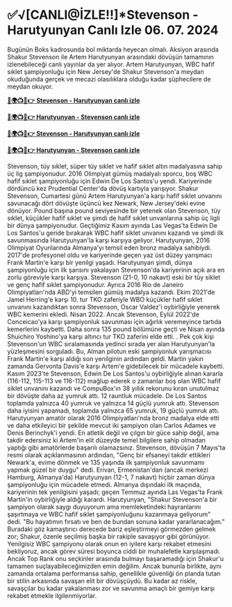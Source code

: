 #  ✅√[CANLI@İZLE!!]*Stevenson - Harutyunyan Canlı Izle 06. 07. 2024

Bugünün Boks kadrosunda bol miktarda heyecan olmalı. Aksiyon arasında Shakur Stevenson ile Artem Harutyunyan arasındaki dövüşün tamamının izlenebileceği canlı yayınlar da yer alıyor. Artem Harutyunyan, WBC hafif sıklet şampiyonluğu için New Jersey'de Shakur Stevenson'a meydan okuduğunda gerçek ve mecazi olasılıklara olduğu kadar şüphecilere de meydan okuyor.

**[🔴🌍📺📱👉 Stevenson - Harutyunyan canlı izle](https://cutt.ly/KefZmNrA)**

**[🔴🌍📺📱👉 Harutyunyan - Stevenson canlı izle](https://cutt.ly/KefZmNrA)**

**[🔴🌍📺📱👉 Stevenson - Harutyunyan canlı izle](https://cutt.ly/KefZmNrA)**

**[🔴🌍📺📱👉 Harutyunyan - Stevenson canlı izle](https://cutt.ly/KefZmNrA)**

Stevenson, tüy sıklet, süper tüy sıklet ve hafif sıklet altın madalyasına sahip üç lig şampiyonudur. 2016 Olimpiyat gümüş madalyalı sporcu, boş WBC hafif sıklet şampiyonluğu için Edwin De Los Santos'u yendi. Kariyerinde dördüncü kez Prudential Center'da dövüş kartıyla yarışıyor.
Shakur Stevenson, Cumartesi günü Artem Harutyunyan'a karşı hafif sıklet unvanını savunacağı dört dövüşte üçüncü kez Newark, New Jersey'deki evine dönüyor.
Pound başına pound seviyesinde bir yetenek olan Stevenson, tüy sıklet, küçükler hafif sıklet ve şimdi de hafif sıklet unvanlarına sahip üç ligli bir dünya şampiyonudur. Geçtiğimiz Kasım ayında Las Vegas'ta Edwin De Los Santos'u geride bırakarak WBC hafif siklet unvanını kazandı ve şimdi ilk savunmasında Harutyunyan'la karşı karşıya geliyor.
Harutyunyan, 2016 Olimpiyat Oyunlarında Almanya'yı temsil eden bronz madalya sahibiydi. 2017'de profesyonel oldu ve kariyerinde geçen yaz üst düzey yarışmacı Frank Martin'e karşı bir yenilgi yaşadı. Harutyunyan şimdi, dünya şampiyonluğu için ilk şansını yakalayan Stevenson'da kariyerinin açık ara en zorlu göreviyle karşı karşıya.
Stevenson (21-0, 10 nakavt) eski bir tüy siklet ve genç hafif sıklet şampiyonudur. Ayrıca 2016 Rio de Janeiro Olimpiyatları'nda ABD'yi temsilen gümüş madalya kazandı. Ekim 2021'de Jamel Herring'e karşı 10. tur TKO zaferiyle WBO küçükler hafif sıklet unvanını kazandıktan sonra Stevenson, Oscar Valdez'i oybirliğiyle yenerek WBC kemerini ekledi. Nisan 2022. Ancak Stevenson, Eylül 2022'de Conceicao'ya karşı şampiyonluk savunması için ağırlık veremeyince tartıda kemerlerini kaybetti. Daha sonra 135 pound bölümüne geçti ve Nisan ayında Shuichiro Yoshino'ya karşı altıncı tur TKO zaferini elde etti. .
Pek çok kişi Stevenson'un WBC sıralamasında yedinci sırada yer alan Harutyunyan'la yüzleşmesini sorguladı. Bu, Alman pilotun eski şampiyonluk yarışmacısı Frank Martin'e karşı aldığı son yenilginin ardından geldi. Martin yakın zamanda Gervonta Davis'e karşı Artem'e gidebilecek bir mücadele kaybetti.
Kasım 2023'te Stevenson, Edwin De Los Santos'u oybirliğiyle alınan kararla (116-112, 115-113 ve 116-112) mağlup ederek o zamanlar boş olan WBC hafif siklet unvanını kazandı ve CompuBox'ın 38 yıllık rekorunu kıran unutulmaz bir dövüşte daha az yumruk attı. 12 rauntluk mücadele. De Los Santos toplamda yalnızca 40 yumruk ve yalnızca 14 güçlü yumruk attı. Stevenson daha iyisini yapamadı, toplamda yalnızca 65 yumruk, 19 güçlü yumruk attı.
Harutyunyan amatör olarak 2016 Olimpiyatları'nda bronz madalya elde etti ve daha etkileyici bir şekilde mevcut iki şampiyon olan Carlos Adames ve Denis Berinchyk'i yendi. En atletik değil ve çılgın bir güce sahip değil, ama takdir edersiniz ki Artem'in elit düzeyde temel bilgilere sahip olmadan yaptığı gibi amatörlerde başarılı olamazsınız.
Stevenson, dövüşün 7 Mayıs'ta resmi olarak açıklanmasının ardından, "Genç bir efsaneyi takdir ettikleri Newark'a, evime dönmek ve 135 yaşında ilk şampiyonluk savunmamı yapmak güzel bir duygu" dedi.
Erivan, Ermenistan'dan (ancak merkezi Hamburg, Almanya'da) Harutyunyan (12-1, 7 nakavt) hiçbir zaman dünya şampiyonluğu için mücadele etmedi. Almanya dışındaki ilk maçında, kariyerinin tek yenilgisini yaşadı; geçen Temmuz ayında Las Vegas'ta Frank Martin'in oybirliğiyle aldığı karardı.
Harutyunyan, "Shakur Stevenson'a bir şampiyon olarak saygı duyuyorum ama memleketindeki hayranlarını şaşırtmaya ve WBC hafif sıklet şampiyonluğunu kazanmaya geliyorum" dedi. "Bu hayatımın fırsatı ve ben de bundan sonuna kadar yararlanacağım."
Buradaki göz kamaştırıcı derecede bariz eşleştirmeyi görmezden gelmek zor; Shakur, özenle seçilmiş başka bir rakiple savaşıyor gibi görünüyor. Yenilgisiz WBC şampiyonu olarak onun en iyilere karşı rekabet etmesini bekliyoruz, ancak görev süresi boyunca ciddi bir muhalefetle karşılaşmadı.
Ancak Top Rank onu seçkinler arasında bulmayı başaramadığı için Shakur'u tamamen suçlayabileceğimizden emin değilim. Ancak bununla birlikte, aynı zamanda ortalama performansa sahip, genellikle güvenliği ön planda tutan bir stilin arkasında savaşan elit bir dövüşçüydü. Bu kadar az riskle, savaşçılar bu kadar yakalanması zor ve savunma amaçlı bir gemiye karşı rekabet etmekle ilgilenmiyorlar.
